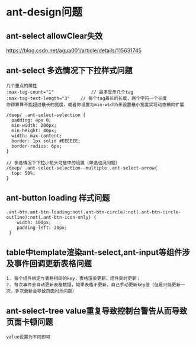 # ant-design问题

## ant-select allowClear失效

https://blog.csdn.net/agua001/article/details/115631745

## ant-select 多选情况下下拉样式问题

```
几个重点的属性
:max-tag-count="1"				// 最多显示几个tag
:max-tag-text-length="3"	// 每个tag最长的长度，两个字符一个长度
你得算算不能超过最长的宽度，或者你设置为min-width来设置最小宽度实现动态横向扩展

/deep/ .ant-select-selection {
  padding: 4px 0;
  min-width: 200px;
  min-height: 40px;
  width: max-content;
  border: 1px solid #EEEEEE;
  border-radius: 6px;
}

// 多选情况下下拉小箭头可居中的设置（单选也没问题）
/deep/ .ant-select-selection--multiple .ant-select-arrow{
  top: 50%;
}
```

## ant-button loading 样式问题

```
.ant-btn.ant-btn-loading:not(.ant-btn-circle):not(.ant-btn-circle-outline):not(.ant-btn-icon-only) {
    width: 100px;
    padding-left: 20px;
 }
```

## table中template渲染ant-select,ant-input等组件涉及事件回调更新表格问题

```
1. 每个组件绑定与表格相同的key，表格渲染更新，组件同时更新；
2. 每次事件会自动更新表格数据，如果表格不更新，自己手动更新key值（但是只能更新一次，多次更新会导致页面闪烁问题）
```

## ant-select-tree value重复导致控制台警告从而导致页面卡顿问题

```
value设置为不同即可
```


